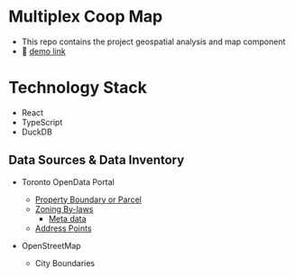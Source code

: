 # Multiplex Coop Map
- This repo contains the project geospatial analysis and map component
- 🔗 [demo link](https://multiplex-coop-map.onrender.com/)

# Technology Stack
- React
- TypeScript
- DuckDB

## Data Sources & Data Inventory
- Toronto OpenData Portal

    - [Property Boundary or Parcel](https://open.toronto.ca/dataset/property-boundaries/)
    - [Zoning By-laws](https://open.toronto.ca/dataset/zoning-by-law/)
      - [Meta data](https://ckan0.cf.opendata.inter.prod-toronto.ca/dataset/34927e44-fc11-4336-a8aa-a0dfb27658b7/resource/aa11a6f1-17fd-49b7-bbe4-f381bbc36f94/download/Zoning_readme.txt)
    - [Address Points](https://open.toronto.ca/dataset/address-points-municipal-toronto-one-address-repository/)

- OpenStreetMap
    - City Boundaries 
